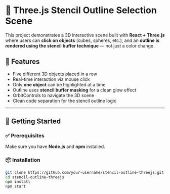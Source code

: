 # 🧩 Three.js Stencil Outline Selection Scene

This project demonstrates a 3D interactive scene built with **React + Three.js** where users can **click on objects** (cubes, spheres, etc.), and an **outline is rendered using the stencil buffer technique** — not just a color change.

## 🔧 Features

- Five different 3D objects placed in a row
- Real-time interaction via mouse click
- Only **one object** can be highlighted at a time
- Outline uses **stencil buffer masking** for a clean glow effect
- OrbitControls to navigate the 3D scene
- Clean code separation for the stencil outline logic

---

## 🚀 Getting Started

### ✅ Prerequisites

Make sure you have **Node.js** and **npm** installed.

### 📦 Installation

```bash
git clone https://github.com/your-username/stencil-outline-threejs.git
cd stencil-outline-threejs
npm install
npm start
```
